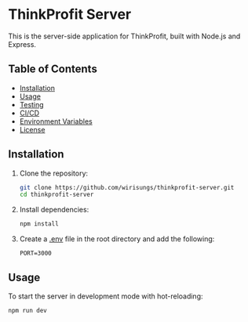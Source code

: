 # ThinkProfit Server

This is the server-side application for ThinkProfit, built with Node.js and Express.

## Table of Contents

- [Installation](#installation)
- [Usage](#usage)
- [Testing](#testing)
- [CI/CD](#cicd)
- [Environment Variables](#environment-variables)
- [License](#license)

## Installation

1. Clone the repository:
    ```sh
    git clone https://github.com/wirisungs/thinkprofit-server.git
    cd thinkprofit-server
    ```

2. Install dependencies:
    ```sh
    npm install
    ```

3. Create a [.env](http://_vscodecontentref_/0) file in the root directory and add the following:
    ```env
    PORT=3000
    ```

## Usage

To start the server in development mode with hot-reloading:

```sh
npm run dev


